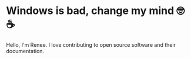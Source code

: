 # Windows is bad, change my mind 🤓☕️

Hello, I'm Renee. I love contributing to open source software and their documentation.

<!---
reneetanpms/reneetanpms is a ✨ special ✨ repository because its `README.md` (this file) appears on your GitHub profile.
You can click the Preview link to take a look at your changes.
--->
